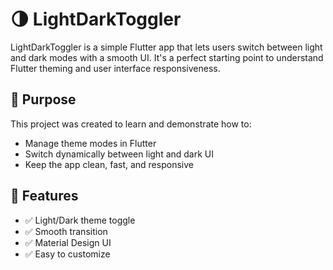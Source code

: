 # 🌗 LightDarkToggler

LightDarkToggler is a simple Flutter app that lets users switch between light and dark modes with a smooth UI. It's a perfect starting point to understand Flutter theming and user interface responsiveness.

## 🎯 Purpose

This project was created to learn and demonstrate how to:

- Manage theme modes in Flutter
- Switch dynamically between light and dark UI
- Keep the app clean, fast, and responsive

## 🔧 Features

- ✅ Light/Dark theme toggle
- ✅ Smooth transition
- ✅ Material Design UI
- ✅ Easy to customize
